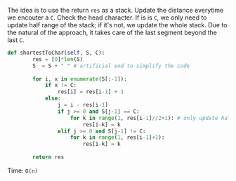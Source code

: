 The idea is to use the return `res` as a stack. Update the distance everytime we encouter a `C`. Check the head character. If is is `C`, we only need to update half range of the stack; if it's not, we update the whole stack. Due to the natural of the approach, it takes care of the last segment beyond the last `C`.
```python
def shortestToChar(self, S, C):
        res = [0]*len(S)
        S  = S + " " # artificial end to simplify the code
        
        for i, x in enumerate(S[:-1]):
            if x != C:
                res[i] = res[i-1] + 1
            else:
                j = i - res[i-1] 
                if j >= 0 and S[j-1] == C:
                    for k in range(1, res[i-1]//2+1): # only update half of the range
                        res[i-k] = k
                elif j >= 0 and S[j-1] != C:
                    for k in range(1, res[i-1]+1):
                        res[i-k] = k
                        
        return res
```

Time: `O(n)`
